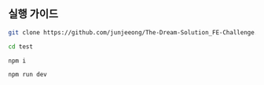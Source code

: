 ## 실행 가이드

```bash
git clone https://github.com/junjeeong/The-Dream-Solution_FE-Challenge.git test

cd test

npm i

npm run dev

```

